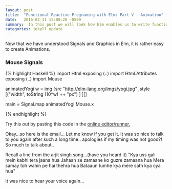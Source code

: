 ```yaml
---
layout: post
title:  "Functional Reactive Programing with Elm: Part V - Animation"
date:   2016-02-11 13:00:28 -0500
summary:  In this post we will look how Elm enables us to write functional reactive programs that include animation.
categories: jekyll update
---
```


Now that we have understood Signals and Graphics in Elm, it is rather easy to create Animations.

### Mouse Signals

{% highlight Haskell %}
import Html exposing (..)
import Html.Attributes exposing (..)
import Mouse


animatedYogi w =
  img
    [src "http://elm-lang.org/imgs/yogi.jpg"
    ,style
       [("width", toString (10*w) ++ "px")
       ]
    ][]

main = Signal.map animatedYogi Mouse.x

{% endhighlight %}

Try this out by pasting this code in the [online editor/runner.][try-elm]


[Signals-elm-lang]:http://elm-lang.org/guide/reactivity#signals
[Elm Basics]: https://csmith111.github.io/jekyll/update/2016/02/07/ASecondBlogPost.html
[Time Docs]:http://package.elm-lang.org/packages/elm-lang/core/3.0.0/Time#fps
[try-elm]: http://elm-lang.org/try
[SignalModule]:http://package.elm-lang.org/packages/elm-lang/core/3.0.0/Signal


Okay…so here is the email… Let me know if you get it.
It was so nice to talk to you again after such a long time.. apologies if my timing was not good?!
So much to talk about..

Recall a line from the arjit singh song…(have you heard it)
"Kya uss gali mein kabhi tera jaana hua
Jahaan se zamaane ko guzre zamaana hua
Mera samay toh wahin pe hai thehra hua
Bataaun tumhe kya mere sath kya cya hua"

It was nice to hear your voice again...
